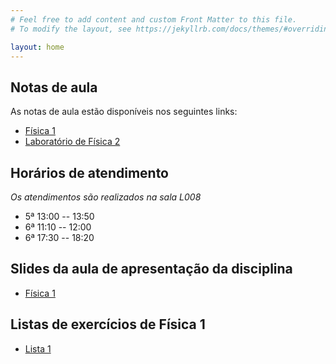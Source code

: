 ```yaml
---
# Feel free to add content and custom Front Matter to this file.
# To modify the layout, see https://jekyllrb.com/docs/themes/#overriding-theme-defaults

layout: home
---
```


## Notas de aula
As notas de aula estão disponíveis nos seguintes links:
- [Física 1](https://github.com/cgraeff/notas_fsc1/raw/master/main.pdf)
- [Laboratório de Física 2](https://github.com/cgraeff/NotasLab/raw/master/main.pdf)
  
## Horários de atendimento
*Os atendimentos são realizados na sala L008*
- 5ª 13:00 -- 13:50
- 6ª 11:10 -- 12:00
- 6ª 17:30 -- 18:20

## Slides da aula de apresentação da disciplina
- [Física 1](https://github.com/cgraeff/cgraeff.github.io/raw/master/slides.pdf)

## Listas de exercícios de Física 1
- [Lista 1](https://github.com/cgraeff/cgraeff.github.io/raw/master/lista1.pdf)

